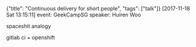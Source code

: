 {"title": "Continuous delivery for short people", "tags": ["talk"]}
[2017-11-18 Sat 13:15:11]
event: GeekCampSG
speaker: Huiren Woo

spaceshit analogy

gitlab ci + openshift

